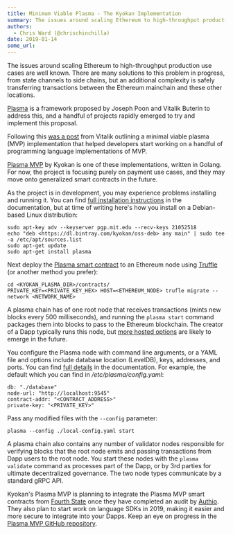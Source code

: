 ```yaml
---
title: Minimum Viable Plasma - The Kyokan Implementation
summary: The issues around scaling Ethereum to high-throughput production use cases are well known. There are many solutions to this problem in progress, from state channels to side chains, but an additional complexity is safely transferring transactions between the Ethereum mainchain and these other locations. Plasma is a framework proposed by Joseph Poon and Vitalik Buterin to address this, and a handful of projects rapidly emerged to try and implement this proposal. Following this was a post from Vita
authors:
  - Chris Ward (@chrischinchilla)
date: 2019-01-14
some_url: 
---
```


The issues around scaling Ethereum to high-throughput production use cases are well known. There are many solutions to this problem in progress, from state channels to side chains, but an additional complexity is safely transferring transactions between the Ethereum mainchain and these other locations.

[Plasma](https://plasma.io) is a framework proposed by Joseph Poon and Vitalik Buterin to address this, and a handful of projects rapidly emerged to try and implement this proposal.

Following this [was a post](https://ethresear.ch/t/minimal-viable-plasma/426) from Vitalik outlining a minimal viable plasma (MVP) implementation that helped developers start working on a handful of programming language implementations of MVP.

[Plasma MVP](https://plasma.kyokan.io) by Kyokan is one of these implementations, written in Golang. For now, the project is focusing purely on payment use cases, and they may move onto generalized smart contracts in the future.

As the project is in development, you may experience problems installing and running it. You can find [full installation instructions](https://plasma.kyokan.io/docs/installation/) in the documentation, but at time of writing here's how you install on a Debian-based Linux distribution:

```
sudo apt-key adv --keyserver pgp.mit.edu --recv-keys 21052518
echo "deb <https://dl.bintray.com/kyokan/oss-deb> any main" | sudo tee -a /etc/apt/sources.list
sudo apt-get update
sudo apt-get install plasma
```

Next deploy the [Plasma smart contract](https://github.com/kyokan/plasma/blob/develop/contracts/contracts/Plasma.sol) to an Ethereum node using [Truffle](https://truffleframework.com/) (or another method you prefer):

```
cd <KYOKAN_PLASMA_DIR>/contracts/
PRIVATE_KEY=<PRIVATE_KEY_HEX> HOST=<ETHEREUM_NODE> trufle migrate --network <NETWORK_NAME>
```

A plasma chain has of one root node that receives transactions (mints new blocks every 500 milliseconds), and running the `plasma start` command packages them into blocks to pass to the Ethereum blockchain. The creator of a Dapp typically runs this node, but [more hosted options](https://plasma.kyokan.io/docs/hosted-nodes/) are likely to emerge in the future.

You configure the Plasma node with command line arguments, or a YAML file and options include database location (LevelDB), keys, addresses, and ports. You can find [full details](https://plasma.kyokan.io/docs/configuration/) in the documentation. For example, the default which you can find in _/etc/plasma/config.yaml_:

```
db: "./database"
node-url: "http://localhost:9545"
contract-addr: "<CONTRACT_ADDRESS>"
private-key: "<PRIVATE_KEY>"
```

Pass any modified files with the `--config` parameter:

```
plasma --config ./local-config.yaml start
```

A plasma chain also contains any number of validator nodes responsible for verifying blocks that the root node emits and passing transactions from Dapp users to the root node. You start these nodes with the `plasma validate` command as processes part of the Dapp, or by 3rd parties for ultimate decentralized governance. The two node types communicate by a standard gRPC API.

Kyokan's Plasma MVP is planning to integrate the Plasma MVP smart contracts from [Fourth State](https://github.com/fourthstate/plasma-mvp-rootchain) once they have completed an audit by [Authio](https://authio.org). They also plan to start work on language SDKs in 2019, making it easier and more secure to integrate into your Dapps. Keep an eye on progress in the [Plasma MVP GitHub repository](https://github.com/kyokan/plasma).
